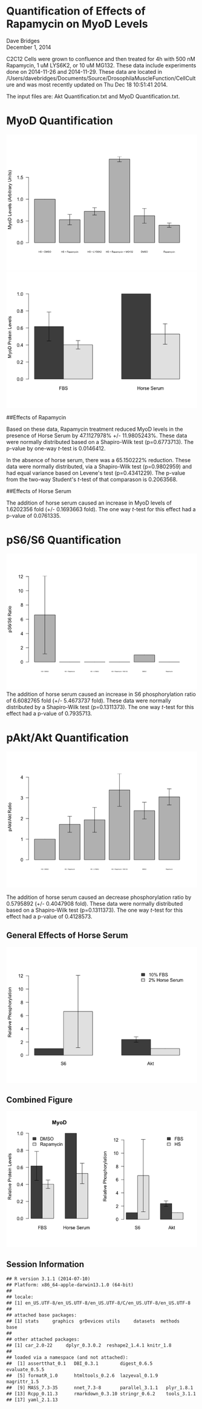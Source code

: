# Quantification of Effects of Rapamycin on MyoD Levels
Dave Bridges  
December 1, 2014  



C2C12 Cells were grown to confluence and then treated for 4h with 500 nM Rapamycin, 1 uM LYS6K2, or 10 uM MG132.  These data include experiments done on 2014-11-26 and 2014-11-29.  These data are located in /Users/davebridges/Documents/Source/DrosophilaMuscleFunction/CellCulture and was most recently updated on Thu Dec 18 10:51:41 2014.



The input files are: Akt Quantification.txt and MyoD Quantification.txt.

# MyoD Quantification

![](figure/myod-quantification-1.png) ![](figure/myod-quantification-2.png) 

##Effects of Rapamycin

Based on these data, Rapamycin treatment reduced MyoD levels in the presence of Horse Serum by 47.1127978% +/- 11.9805243%.  These data were normally distributed based on a Shapiro-Wilk test (p=0.6773713).  The p-value by one-way *t*-test is 0.0146412.  

In the absence of horse serum, there was a 65.150222% reduction.  These data were normally distributed, via a Shapiro-Wilk test (p=0.9802959) and had equal variance based on Levene's test (p=0.4341229).  The p-value from the two-way Student's *t*-test of that comparason is 0.2063568.

##Effects of Horse Serum

The addition of horse serum caused an increase in MyoD levels of 1.6202356 fold (+/- 0.1693663 fold).  The one way *t*-test for this effect had a p-value of 0.0761335.

# pS6/S6 Quantification

![](figure/s6-quantification-1.png) 
The addition of horse serum caused an increase in S6 phosphorylation ratio of 6.6082765 fold (+/- 5.4673737 fold).  These data were normally distributed by a Shapiro-Wilk test (p=0.1311373).  The one way *t*-test for this effect had a p-value of 0.7935713.


# pAkt/Akt Quantification

![](figure/akt-quantification-1.png) 

The addition of horse serum caused an decrease phosphorylation ratio by 0.5795892 (+/- 0.4047908 fold).  These data were normally distributed based on a Shapiro-Wilk test (p=0.1311373).  The one way *t*-test for this effect had a p-value of 0.4128573.

## General Effects of Horse Serum

![](figure/horse-serum-1.png) 

## Combined Figure

![](figure/combined-figure-1.png) 

## Session Information

```
## R version 3.1.1 (2014-07-10)
## Platform: x86_64-apple-darwin13.1.0 (64-bit)
## 
## locale:
## [1] en_US.UTF-8/en_US.UTF-8/en_US.UTF-8/C/en_US.UTF-8/en_US.UTF-8
## 
## attached base packages:
## [1] stats     graphics  grDevices utils     datasets  methods   base     
## 
## other attached packages:
## [1] car_2.0-22     dplyr_0.3.0.2  reshape2_1.4.1 knitr_1.8     
## 
## loaded via a namespace (and not attached):
##  [1] assertthat_0.1   DBI_0.3.1        digest_0.6.5     evaluate_0.5.5  
##  [5] formatR_1.0      htmltools_0.2.6  lazyeval_0.1.9   magrittr_1.5    
##  [9] MASS_7.3-35      nnet_7.3-8       parallel_3.1.1   plyr_1.8.1      
## [13] Rcpp_0.11.3      rmarkdown_0.3.10 stringr_0.6.2    tools_3.1.1     
## [17] yaml_2.1.13
```
